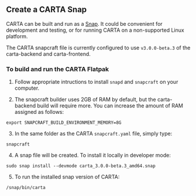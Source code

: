 ## Create a CARTA Snap

CARTA can be built and run as a [Snap](https://snapcraft.io/). It could be convenient for development and testing, or for running CARTA on a non-supported Linux platform.

The CARTA snapcraft file is currently configured to use `v3.0.0-beta.3` of the carta-backend and carta-frontend.

### To build and run the CARTA Flatpak

1. Follow appropriate intructions to install `snapd` and `snapcraft` on your computer.

2. The snapcraft builder uses 2GB of RAM by default, but the carta-backend build will require more. You can increase the amount of RAM assigned as follows:

```
export SNAPCRAFT_BUILD_ENVIRONMENT_MEMORY=8G
```

3. In the same folder as the CARTA `snapcraft.yaml` file, simply type:

```
snapcraft 
```

4. A snap file will be created. To install it locally in developer mode:

```
sudo snap install --devmode carta_3.0.0-beta.3_amd64.snap
```

5. To run the installed snap version of CARTA:

```
/snap/bin/carta
```
